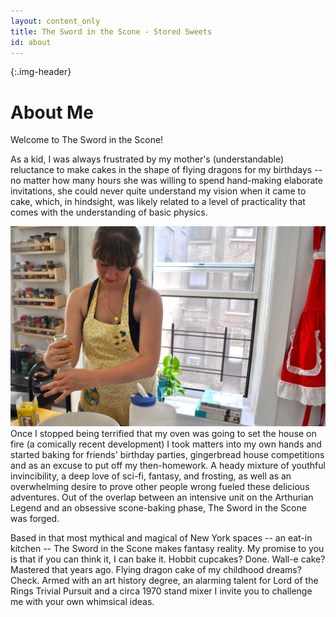 ```yaml
---
layout: content_only
title: The Sword in the Scone - Stored Sweets
id: about
---
```

{:.img-header}
# About Me

Welcome to The Sword in the Scone!

As a kid, I was always frustrated by my mother's (understandable) reluctance to
make  cakes in the shape of flying dragons for my birthdays -- no matter how many
hours she  was willing to spend hand-making elaborate invitations, she could
never quite understand  my vision when it came to cake, which, in hindsight, was
likely related to a level of  practicality that comes with the understanding of
basic physics.

<img class="pull-right img-responsive col-sm-6" src="/images/salting.jpg">
Once I stopped being terrified that my oven was going to set the house on fire
(a  comically recent development) I took matters into my own hands and started
baking for  friends' birthday parties, gingerbread house competitions and as an
excuse to put off my  then-homework. A heady mixture of youthful invincibility,
a deep love of sci-fi, fantasy,  and frosting, as well as an overwhelming desire
to prove other people wrong fueled  these delicious adventures. Out of the
overlap between an intensive unit on the Arthurian  Legend and an obsessive
scone-baking phase, The Sword in the Scone was forged.

Based in that most mythical and magical of New York spaces -- an eat-in kitchen --
The Sword in the Scone makes fantasy reality. My promise to you is that if you
can think  it, I can bake it. Hobbit cupcakes? Done. Wall-e cake? Mastered that
years ago. Flying  dragon cake of my childhood dreams? Check. Armed with an art
history degree, an  alarming talent for Lord of the Rings Trivial Pursuit and a
circa 1970 stand mixer I invite  you to challenge me with your own whimsical
ideas.
